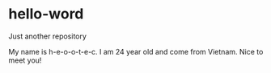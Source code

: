 # hello-word
Just another repository

My name is h-e-o-o-t-e-c. I am 24 year old and come from Vietnam. 
Nice to meet you!
